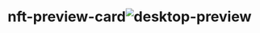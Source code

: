 # nft-preview-card![desktop-preview](https://user-images.githubusercontent.com/10269675/169042168-a5f80367-14f6-41e7-b021-b2ccbbf2b499.jpg)
